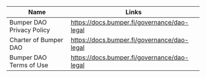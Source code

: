 | Name                      | Links                                       |
|---------------------------|---------------------------------------------|
| Bumper DAO Privacy Policy | https://docs.bumper.fi/governance/dao-legal |
| Charter of Bumper DAO     | https://docs.bumper.fi/governance/dao-legal |
| Bumper DAO Terms of Use   | https://docs.bumper.fi/governance/dao-legal |
